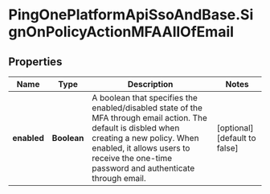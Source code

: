 # PingOnePlatformApiSsoAndBase.SignOnPolicyActionMFAAllOfEmail

## Properties

Name | Type | Description | Notes
------------ | ------------- | ------------- | -------------
**enabled** | **Boolean** | A boolean that specifies the enabled/disabled state of the MFA through email action. The default is disbled when creating a new policy. When enabled, it allows users to receive the one-time password and authenticate through email. | [optional] [default to false]


